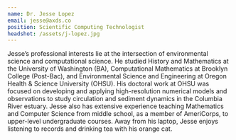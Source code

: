 ```yaml
---
name: Dr. Jesse Lopez
email: jesse@axds.co
position: Scientific Computing Technologist
headshot: /assets/j-lopez.jpg
---
```

Jesse’s professional interests lie at the intersection of environmental science and computational science.  He studied History and Mathematics at the University of Washington (BA), Computational Mathematics at Brooklyn College (Post-Bac), and Environmental Science and Engineering at Oregon Health & Science University (OHSU).  His doctoral work at OHSU was focused on developing and applying high-resolution numerical models and observations to study circulation and sediment dynamics in the Columbia River estuary. Jesse also has extensive experience teaching Mathematics and Computer Science from middle school, as a member of AmeriCorps, to upper-level undergraduate courses. Away from his laptop, Jesse enjoys listening to records and drinking tea with his orange cat.

